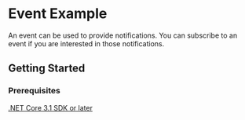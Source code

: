 # Event Example
An event can be used to provide notifications. You can subscribe to an event if you are interested in those notifications.

## Getting Started

### Prerequisites

[.NET Core 3.1 SDK or later](https://dotnet.microsoft.com/download/dotnet-core/3.1)
